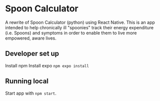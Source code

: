 # Spoon Calculator

A rewrite of Spoon Calculator (python) using React Native.
This is an app intended to help chronically ill "spoonies"
track their energy expenditure (i.e. Spoons) and symptoms in
order to enable them to live more empowered, aware lives.

## Developer set up

Install npm
Install expo
`npm expo install`

## Running local

Start app with `npm start`.


